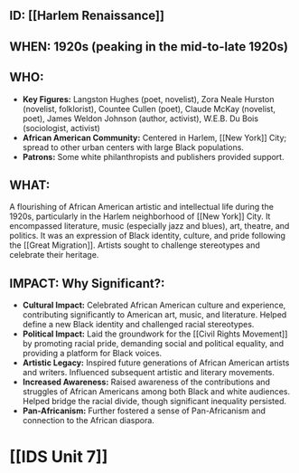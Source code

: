 ## ID: [[Harlem Renaissance]]

## WHEN: 1920s (peaking in the mid-to-late 1920s)

## WHO:
* **Key Figures:** Langston Hughes (poet, novelist), Zora Neale Hurston (novelist, folklorist), Countee Cullen (poet), Claude McKay (novelist, poet), James Weldon Johnson (author, activist), W.E.B. Du Bois (sociologist, activist)
* **African American Community:** Centered in Harlem, [[New York]] City; spread to other urban centers with large Black populations.
* **Patrons:** Some white philanthropists and publishers provided support.

## WHAT:

A flourishing of African American artistic and intellectual life during the 1920s, particularly in the Harlem neighborhood of [[New York]] City. It encompassed literature, music (especially jazz and blues), art, theatre, and politics. It was an expression of Black identity, culture, and pride following the [[Great Migration]]. Artists sought to challenge stereotypes and celebrate their heritage.

## IMPACT: Why Significant?:

* **Cultural Impact:** Celebrated African American culture and experience, contributing significantly to American art, music, and literature. Helped define a new Black identity and challenged racial stereotypes.
* **Political Impact:** Laid the groundwork for the [[Civil Rights Movement]] by promoting racial pride, demanding social and political equality, and providing a platform for Black voices.
* **Artistic Legacy:** Inspired future generations of African American artists and writers. Influenced subsequent artistic and literary movements.
* **Increased Awareness:** Raised awareness of the contributions and struggles of African Americans among both Black and white audiences. Helped bridge the racial divide, though significant inequality persisted.
* **Pan-Africanism:** Further fostered a sense of Pan-Africanism and connection to the African diaspora.

# [[IDS Unit 7]]